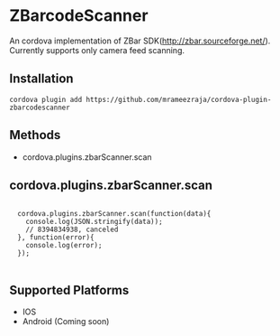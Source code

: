 ZBarcodeScanner
====================

An cordova implementation of ZBar SDK(http://zbar.sourceforge.net/). Currently supports only camera feed scanning.

Installation
------------

```
cordova plugin add https://github.com/mrameezraja/cordova-plugin-zbarcodescanner
```


Methods
-------
- cordova.plugins.zbarScanner.scan


cordova.plugins.zbarScanner.scan
-------------------------------------------

<pre>
<code>
  cordova.plugins.zbarScanner.scan(function(data){
    console.log(JSON.stringify(data));
    // 8394834938, canceled
  }, function(error){
    console.log(error);
  });
</code>
</pre>

Supported Platforms
-------------------

- IOS
- Android (Coming soon)

